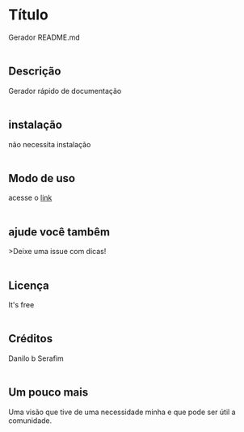 <h1>Título</h1> Gerador README.md </br></br><h2>Descrição</h2> Gerador rápido de documentação </br></br><h2>instalação</h2>não necessita instalação</br></br><h2>Modo de uso</h2>acesse o <a href='https://danilobserafim.github.io/Readme/' >link</a></br></br><h2>ajude você tambêm</h2>>Deixe uma issue com dicas!</br></br><h2>Licença</h2>It's free</br></br><h2>Créditos</h2>Danilo b Serafim</br></br><h2>Um pouco mais</h2>Uma visão que tive de uma necessidade minha e que pode ser útil a comunidade. 